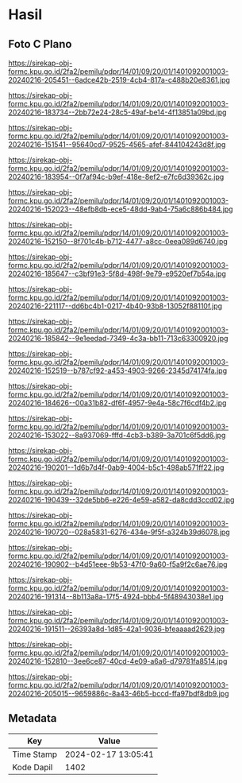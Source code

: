 # Hasil

## Foto C Plano

https://sirekap-obj-formc.kpu.go.id/2fa2/pemilu/pdpr/14/01/09/20/01/1401092001003-20240216-205451--6adce42b-2519-4cb4-817a-c488b20e8361.jpg

https://sirekap-obj-formc.kpu.go.id/2fa2/pemilu/pdpr/14/01/09/20/01/1401092001003-20240216-183734--2bb72e24-28c5-49af-be14-4f13851a09bd.jpg

https://sirekap-obj-formc.kpu.go.id/2fa2/pemilu/pdpr/14/01/09/20/01/1401092001003-20240216-151541--95640cd7-9525-4565-afef-844104243d8f.jpg

https://sirekap-obj-formc.kpu.go.id/2fa2/pemilu/pdpr/14/01/09/20/01/1401092001003-20240216-183954--0f7af94c-b9ef-418e-8ef2-e7fc6d39362c.jpg

https://sirekap-obj-formc.kpu.go.id/2fa2/pemilu/pdpr/14/01/09/20/01/1401092001003-20240216-152023--48efb8db-ece5-48dd-9ab4-75a6c886b484.jpg

https://sirekap-obj-formc.kpu.go.id/2fa2/pemilu/pdpr/14/01/09/20/01/1401092001003-20240216-152150--8f701c4b-b712-4477-a8cc-0eea089d6740.jpg

https://sirekap-obj-formc.kpu.go.id/2fa2/pemilu/pdpr/14/01/09/20/01/1401092001003-20240216-185647--c3bf91e3-5f8d-498f-9e79-e9520ef7b54a.jpg

https://sirekap-obj-formc.kpu.go.id/2fa2/pemilu/pdpr/14/01/09/20/01/1401092001003-20240216-221117--dd6bc4b1-0217-4b40-93b8-13052f88110f.jpg

https://sirekap-obj-formc.kpu.go.id/2fa2/pemilu/pdpr/14/01/09/20/01/1401092001003-20240216-185842--9e1eedad-7349-4c3a-bb11-713c63300920.jpg

https://sirekap-obj-formc.kpu.go.id/2fa2/pemilu/pdpr/14/01/09/20/01/1401092001003-20240216-152519--b787cf92-a453-4903-9266-2345d74174fa.jpg

https://sirekap-obj-formc.kpu.go.id/2fa2/pemilu/pdpr/14/01/09/20/01/1401092001003-20240216-184626--00a31b82-df6f-4957-9e4a-58c7f6cdf4b2.jpg

https://sirekap-obj-formc.kpu.go.id/2fa2/pemilu/pdpr/14/01/09/20/01/1401092001003-20240216-153022--8a937069-fffd-4cb3-b389-3a701c6f5dd6.jpg

https://sirekap-obj-formc.kpu.go.id/2fa2/pemilu/pdpr/14/01/09/20/01/1401092001003-20240216-190201--1d6b7d4f-0ab9-4004-b5c1-498ab571ff22.jpg

https://sirekap-obj-formc.kpu.go.id/2fa2/pemilu/pdpr/14/01/09/20/01/1401092001003-20240216-190439--32de5bb6-e226-4e59-a582-da8cdd3ccd02.jpg

https://sirekap-obj-formc.kpu.go.id/2fa2/pemilu/pdpr/14/01/09/20/01/1401092001003-20240216-190720--028a5831-6276-434e-9f5f-a324b39d6078.jpg

https://sirekap-obj-formc.kpu.go.id/2fa2/pemilu/pdpr/14/01/09/20/01/1401092001003-20240216-190902--b4d51eee-9b53-47f0-9a60-f5a9f2c6ae76.jpg

https://sirekap-obj-formc.kpu.go.id/2fa2/pemilu/pdpr/14/01/09/20/01/1401092001003-20240216-191314--8b113a8a-17f5-4924-bbb4-5f48943038e1.jpg

https://sirekap-obj-formc.kpu.go.id/2fa2/pemilu/pdpr/14/01/09/20/01/1401092001003-20240216-191511--26393a8d-1d85-42a1-9036-bfeaaaad2629.jpg

https://sirekap-obj-formc.kpu.go.id/2fa2/pemilu/pdpr/14/01/09/20/01/1401092001003-20240216-152810--3ee6ce87-40cd-4e09-a6a6-d79781fa8514.jpg

https://sirekap-obj-formc.kpu.go.id/2fa2/pemilu/pdpr/14/01/09/20/01/1401092001003-20240216-205015--9659886c-8a43-46b5-bccd-ffa97bdf8db9.jpg


## Metadata

| Key        | Value               |
| ---------- | ------------------- |
| Time Stamp | 2024-02-17 13:05:41 |
| Kode Dapil | 1402                |



